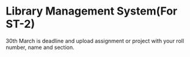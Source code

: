 # Library Management System(For ST-2)
30th March  is deadline and upload assignment or project with your roll number, name and section.
